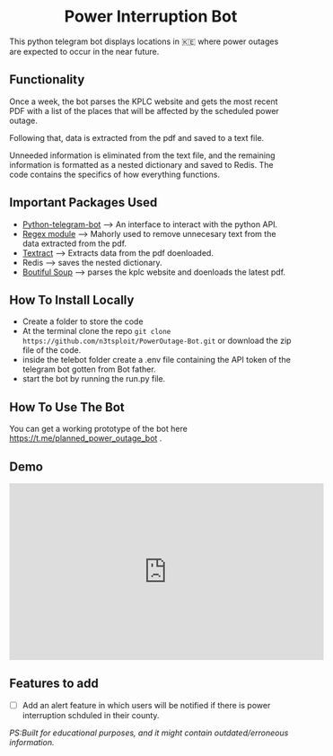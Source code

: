 <h1 align="center">Power Interruption Bot</h1>
This python telegram bot displays locations in 🇰🇪  where power outages are expected to occur in the near future.

## Functionality
Once a week, the bot parses the KPLC website and gets the most recent PDF with a list of the places that will be affected by the scheduled power outage.

Following that, data is extracted from the pdf and saved to a text file.

Unneeded information is eliminated from the text file, and the remaining information is formatted as a nested dictionary and saved to Redis.
The code contains the specifics of how everything functions.

## Important Packages Used
- [Python-telegram-bot](https://pypi.org/project/python-telegram-bot/) --> An interface to interact with the python API.
- [Regex module](https://pypi.org/project/regex/) --> Mahorly used to remove unnecesary text from the data extracted from the pdf.
- [Textract](https://textract.readthedocs.io/en/stable/) --> Extracts data from the pdf doenloaded. 
- Redis --> saves the nested dictionary.
- [Boutiful Soup](https://pypi.org/project/beautifulsoup4/) --> parses the kplc website and doenloads the latest pdf.

## How To Install Locally

- Create a folder to store the code
- At the terminal clone the repo `git clone https://github.com/n3tsploit/PowerOutage-Bot.git` or download the zip file of the code.
- inside the telebot folder create a .env file containing the API token of the telegram bot gotten from Bot father.
- start the bot by running the run.py file.

## How To Use The Bot
You can get a working prototype of the bot here https://t.me/planned_power_outage_bot .

## Demo

<iframe width="560" height="315" src="https://www.loom.com/share/866e866f1f1d41019492f75e752f8651" frameborder="0" allowfullscreen></iframe>

## Features to add
- [ ] Add an alert feature in which users will be notified if there is power interruption schduled in their county.

*PS:Built for educational purposes, and it might contain outdated/erroneous information.*



